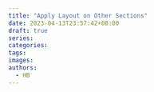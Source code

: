 ```yaml
---
title: "Apply Layout on Other Sections"
date: 2023-04-13T23:57:42+08:00
draft: true
series:
categories:
tags:
images:
authors:
  - HB
---
```


<!--more-->

